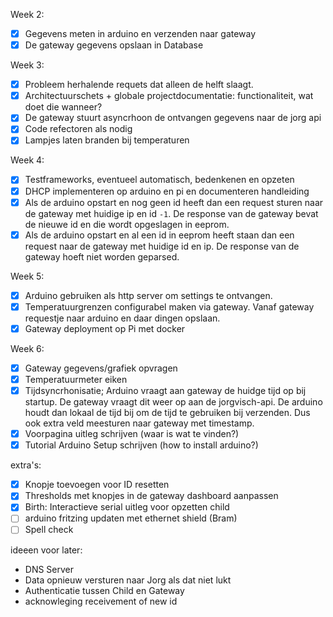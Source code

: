 Week 2:

- [x] Gegevens meten in arduino en verzenden naar gateway
- [x] De gateway gegevens opslaan in Database

Week 3:
- [x] Probleem herhalende requets dat alleen de helft slaagt.
- [x] Architectuurschets + globale projectdocumentatie: functionaliteit, wat doet die wanneer?
- [x] De gateway stuurt asyncrhoon de ontvangen gegevens naar de jorg api
- [x] Code refectoren als nodig
- [x] Lampjes laten branden bij temperaturen

Week 4:
- [x] Testframeworks, eventueel automatisch, bedenkenen en opzeten
- [x] DHCP implementeren op arduino en pi en documenteren handleiding
- [x] Als de arduino opstart en nog geen id heeft dan een request sturen naar de gateway met huidige ip en id `-1`. De response van de gateway bevat de nieuwe id en die wordt opgeslagen in eeprom.
- [x] Als de arduino opstart en al een id in eeprom heeft staan dan een request naar de gateway met huidige id en ip. De response van de gateway hoeft niet worden geparsed.

Week 5:
- [x] Arduino gebruiken als http server om settings te ontvangen.
- [x] Temperatuurgrenzen configurabel maken via gateway. Vanaf gateway requestje naar arduino en daar dingen opslaan.
- [x] Gateway deployment op Pi met docker

Week 6:
- [x] Gateway gegevens/grafiek opvragen
- [x] Temperatuurmeter eiken
- [x] Tijdsyncrhonisatie; Arduino vraagt aan gateway de huidge tijd op bij startup. De gateway vraagt dit weer op aan de jorgvisch-api. De arduino houdt dan lokaal de tijd bij om de tijd te gebruiken bij verzenden. Dus ook extra veld meesturen naar gateway met timestamp.
- [x] Voorpagina uitleg schrijven (waar is wat te vinden?)
- [x] Tutorial Arduino Setup schrijven (how to install arduino?)

extra's:
- [x] Knopje toevoegen voor ID resetten
- [x] Thresholds met knopjes in de gateway dashboard aanpassen
- [x] Birth: Interactieve serial uitleg voor opzetten child
- [ ] arduino fritzing updaten met ethernet shield (Bram)
- [ ] Spell check

ideeen voor later:
* DNS Server
* Data opnieuw versturen naar Jorg als dat niet lukt
* Authenticatie tussen Child en Gateway
* acknowleging receivement of new id



